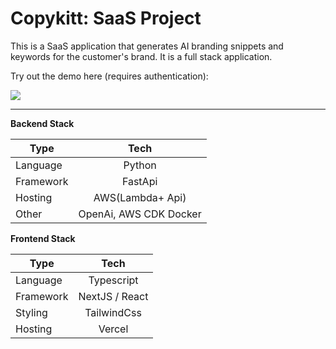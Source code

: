 # Copykitt: SaaS Project

This is a SaaS application that generates AI branding snippets and keywords for the customer's brand.
It is a full stack application.

Try out the demo here (requires authentication):

<img align="center" src="https://raw.githubusercontent.com/pixegami/copykitt-tutorial/main/images/copykitt_results.png" >

---

**Backend Stack**

| Type      |          Tech          |
| --------- | :--------------------: |
| Language  |         Python         |
| Framework |        FastApi         |
| Hosting   |    AWS(Lambda+ Api)    |
| Other     | OpenAi, AWS CDK Docker |

**Frontend Stack**

| Type      |      Tech      |
| --------- | :------------: |
| Language  |   Typescript   |
| Framework | NextJS / React |
| Styling   |  TailwindCss   |
| Hosting   |     Vercel     |
